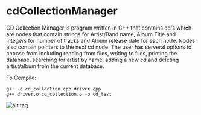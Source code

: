 # cdCollectionManager
CD Collection Manager is program written in C++ that contains cd's which are nodes that contain strings for Artist/Band name, Album Title and integers for number of tracks and Album release date for each node. Nodes also contain pointers to the next cd node. The user has serveral options to choose from including reading from files, writing to files, printing the database, searching for artist by name, adding a new cd and deleting artist/album from the current database.

To Compile:
```
g++ -c cd_collection.cpp driver.cpp
g++ driver.o cd_collection.o -o cd_test
```

![alt tag](https://i.imgur.com/S94XksN.jpg)
